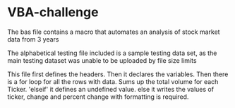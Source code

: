 # VBA-challenge

The bas file contains a macro that automates an analysis of stock market data from 3 years

The alphabetical testing file included is a sample testing data set, as the main testing dataset was unable to be uploaded by file size limits


This file first defines the headers.
Then it declares the variables.
Then there is a for loop for all the rows with data.
Sums up the total volume for each Ticker.
'elseif' it defines an undefined value.
else it writes the values of ticker, 
change and percent change with formatting is required.
